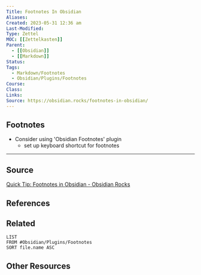 ```yaml
---
Title: Footnotes In Obsidian
Aliases:
Created: 2023-05-31 12:36 am
Last-Modified:  
Type: Zettel
MOC: [[Zettelkasten]]
Parent: 
  - [[Obsidian]] 
  - [[Markdown]]
Status: 
Tags: 
  - Markdown/Footnotes 
  - Obsidian/Plugins/Footnotes
Course: 
Class: 
Links: 
Source: https://obsidian.rocks/footnotes-in-obsidian/
---
```


## Footnotes
 
- Consider using 'Obsidian Footnotes' plugin
	- set up keyboard shortcut for footnotes




---

## Source

[Quick Tip: Footnotes in Obsidian - Obsidian Rocks](https://obsidian.rocks/footnotes-in-obsidian/)

## References


## Related

```dataview
LIST
FROM #Obsidian/Plugins/Footnotes
SORT file.name ASC
```

## Other Resources

